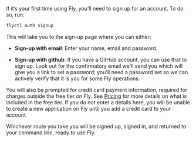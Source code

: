 If it’s your first time using Fly, you’ll need to sign up for an account. To do so, run:

```cmd
flyctl auth signup
```

This will take you to the sign-up page where you can either:

* **Sign-up with email**: Enter your name, email and password.

* **Sign-up with github**: If you have a GitHub account, you can use that to sign up. Look out for the confirmatory email we'll send you which will give you a link to set a password; you'll need a password set so we can actively verify that it is you for some Fly operations.

You will also be prompted for credit card payment information, required for charges outside the free tier on Fly. See [Pricing](/docs/about/pricing) for more details on what is included in the free tier. If you do not enter a details here, you will be unable to create a new application on Fly until you add a credit card to your account.

Whichever route you take you will be signed up, signed in, and returned to your command line, ready to use Fly.